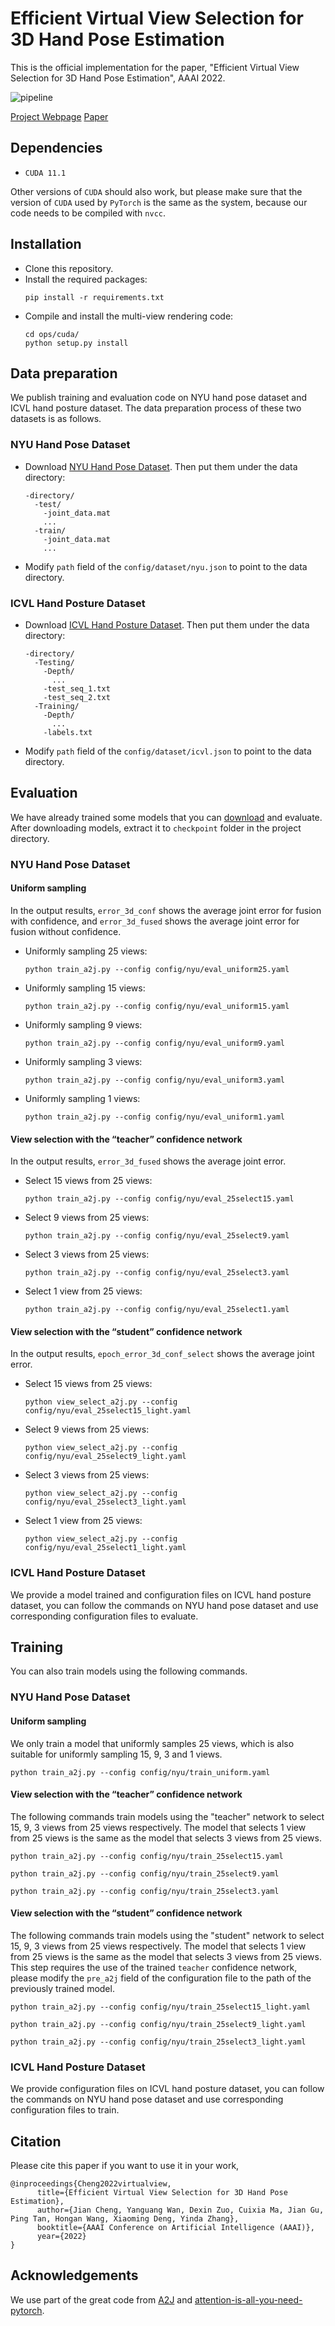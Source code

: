 # Efficient Virtual View Selection for 3D Hand Pose Estimation

This is the official implementation for the paper, 
"Efficient Virtual View Selection for 3D Hand Pose Estimation", 
AAAI 2022.

![pipeline](fig/pipeline.png)

[Project Webpage](https://me495.github.io/handpose-virtualview/)   [Paper](https://arxiv.org/pdf/2203.15458)

## Dependencies
* `CUDA 11.1`

Other versions of `CUDA` should also work, 
but please make sure that the version of `CUDA` used by `PyTorch` is the same as the system, 
because our code needs to be compiled with `nvcc`. 

## Installation
* Clone this repository.
* Install the required packages:
  ```angular2html
  pip install -r requirements.txt
  ```
* Compile and install the multi-view rendering code:
  ```angular2html
  cd ops/cuda/
  python setup.py install
  ```

## Data preparation
We publish training and evaluation code on NYU hand pose dataset and ICVL hand posture dataset. 
The data preparation process of these two datasets is as follows. 

### NYU Hand Pose Dataset
* Download [NYU Hand Pose Dataset](https://jonathantompson.github.io/NYU_Hand_Pose_Dataset.htm#download). Then put them under the data directory:
  ```angular2html
  -directory/
    -test/
      -joint_data.mat
      ...
    -train/
      -joint_data.mat
      ...
  ```
* Modify `path` field of the `config/dataset/nyu.json` to point to the data directory. 

### ICVL Hand Posture Dataset
* Download [ICVL Hand Posture Dataset](https://labicvl.github.io/hand.html). Then put them under the data directory:
  ```angular2html
  -directory/
    -Testing/
      -Depth/
        ...
      -test_seq_1.txt
      -test_seq_2.txt
    -Training/
      -Depth/
        ...
      -labels.txt
  ```
* Modify `path` field of the `config/dataset/icvl.json` to point to the data directory.


## Evaluation
We have already trained some models that you can [download](https://drive.google.com/file/d/1mppFYe7Apfai4F4CCqqtw9SBOrIDaFc1/view?usp=sharing) and evaluate. 
After downloading models, extract it to `checkpoint` folder in the project directory.

### NYU Hand Pose Dataset
#### Uniform sampling
In the output results, `error_3d_conf` shows the average joint error for fusion with confidence, 
and `error_3d_fused` shows the average joint error for fusion without confidence.
* Uniformly sampling 25 views:
  ```angular2html
  python train_a2j.py --config config/nyu/eval_uniform25.yaml
  ```
* Uniformly sampling 15 views:
  ```angular2html
  python train_a2j.py --config config/nyu/eval_uniform15.yaml
  ```
* Uniformly sampling 9 views:
  ```angular2html
  python train_a2j.py --config config/nyu/eval_uniform9.yaml
  ```
* Uniformly sampling 3 views:
  ```angular2html
  python train_a2j.py --config config/nyu/eval_uniform3.yaml
  ```
* Uniformly sampling 1 views:
  ```angular2html
  python train_a2j.py --config config/nyu/eval_uniform1.yaml
  ```

#### View selection with the “teacher” confidence network
In the output results, `error_3d_fused` shows the average joint error.
* Select 15 views from 25 views:
  ```angular2html
  python train_a2j.py --config config/nyu/eval_25select15.yaml
  ```
* Select 9 views from 25 views:
  ```angular2html
  python train_a2j.py --config config/nyu/eval_25select9.yaml
  ```
* Select 3 views from 25 views:
  ```angular2html
  python train_a2j.py --config config/nyu/eval_25select3.yaml
  ```
* Select 1 view from 25 views:
  ```angular2html
  python train_a2j.py --config config/nyu/eval_25select1.yaml
  ```

#### View selection with the “student” confidence network
In the output results, `epoch_error_3d_conf_select` shows the average joint error.
* Select 15 views from 25 views:
  ```angular2html
  python view_select_a2j.py --config config/nyu/eval_25select15_light.yaml
  ```
* Select 9 views from 25 views:
  ```angular2html
  python view_select_a2j.py --config config/nyu/eval_25select9_light.yaml
  ```
* Select 3 views from 25 views:
  ```angular2html
  python view_select_a2j.py --config config/nyu/eval_25select3_light.yaml
  ```
* Select 1 view from 25 views:
  ```angular2html
  python view_select_a2j.py --config config/nyu/eval_25select1_light.yaml
  ```

### ICVL Hand Posture Dataset
We provide a model trained and configuration files on ICVL hand posture dataset, 
you can follow the commands on NYU hand pose dataset and use corresponding configuration files to evaluate.


## Training
You can also train models using the following commands.

### NYU Hand Pose Dataset
#### Uniform sampling
We only train a model that uniformly samples 25 views, 
which is also suitable for uniformly sampling 15, 9, 3 and 1 views.
```angular2html
python train_a2j.py --config config/nyu/train_uniform.yaml
```

#### View selection with the “teacher” confidence network
The following commands train models using the "teacher" network to select 15, 9, 3 views from 25 views respectively.
The model that selects 1 view from 25 views is the same as the model that selects 3 views from 25 views. 
```angular2html
python train_a2j.py --config config/nyu/train_25select15.yaml
```
```angular2html
python train_a2j.py --config config/nyu/train_25select9.yaml
```
```angular2html
python train_a2j.py --config config/nyu/train_25select3.yaml
```

#### View selection with the “student” confidence network
The following commands train models using the "student" network to select 15, 9, 3 views from 25 views respectively.
The model that selects 1 view from 25 views is the same as the model that selects 3 views from 25 views. 
This step requires the use of the trained `teacher` confidence network, 
please modify the `pre_a2j` field of the configuration file to the path of the previously trained model.
```angular2html
python train_a2j.py --config config/nyu/train_25select15_light.yaml
```
```angular2html
python train_a2j.py --config config/nyu/train_25select9_light.yaml
```
```angular2html
python train_a2j.py --config config/nyu/train_25select3_light.yaml
```

### ICVL Hand Posture Dataset
We provide configuration files on ICVL hand posture dataset, 
you can follow the commands on NYU hand pose dataset and use corresponding configuration files to train.

## Citation
Please cite this paper if you want to use it in your work,
```angular2html
@inproceedings{Cheng2022virtualview,
      title={Efficient Virtual View Selection for 3D Hand Pose Estimation}, 
      author={Jian Cheng, Yanguang Wan, Dexin Zuo, Cuixia Ma, Jian Gu, Ping Tan, Hongan Wang, Xiaoming Deng, Yinda Zhang}, 
      booktitle={AAAI Conference on Artificial Intelligence (AAAI)}, 
      year={2022} 
} 
```

## Acknowledgements
We use part of the great code from [A2J](https://github.com/zhangboshen/A2J) and [attention-is-all-you-need-pytorch](https://github.com/jadore801120/attention-is-all-you-need-pytorch).
